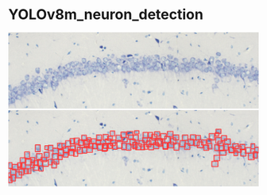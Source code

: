# YOLOv8m_neuron_detection

![plot](./readme_pics/Snap-10563_jpg.rf.288586aff34ccb752ab525ddf3db6393.jpg)
![plot](./readme_pics/predictSnap-10563_jpg.rf.2885.jpg)
